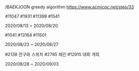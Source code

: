 /BAEKJOON greedy algorithm
https://www.acmicpc.net/step/33

#11047
#1931
#11399
#1541

2020/08/13 ~ 2020/08/20

#1041
#13164
#11501

2020/08/23 ~ 2020/08/27


#2138 전구와 스위치
#2785 체인
#12915 대회 개최

2020/08/28 ~ 2020/09/03